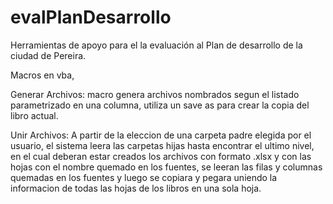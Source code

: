 # evalPlanDesarrollo
Herramientas de apoyo para el la evaluación al Plan de desarrollo de la ciudad de Pereira.

Macros en vba, 

Generar Archivos: macro genera archivos nombrados segun el listado parametrizado en una columna, utiliza un save as para crear la copia del libro actual.

Unir Archivos: A partir de la eleccion de una carpeta padre elegida por el usuario, el sistema leera las carpetas hijas hasta encontrar el ultimo nivel, en el cual deberan
estar creados los archivos con formato .xlsx y con las hojas con el nombre quemado en los fuentes, se leeran las filas y columnas quemadas en los fuentes y luego se copiara
y pegara uniendo la informacion de todas las hojas de los libros en una sola hoja.
